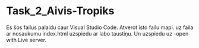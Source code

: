 # Task_2_Aivis-Tropiks

Es šos failus palaidu caur Visual Studio Code.
Atverot īsto failu mapi.
uz faila ar nosaukumu index.html uzspiedu ar labo taustiņu.
Un uzspiedu uz -open with Live server.
